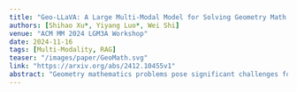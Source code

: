 ```yaml
---  
title: "Geo-LLaVA: A Large Multi-Modal Model for Solving Geometry Math Problems with Meta In-Context Learning"  
authors: [Shihao Xu*, Yiyang Luo*, Wei Shi]  
venue: "ACM MM 2024 LGM3A Workshop"  
date: 2024-11-16  
tags: [Multi-Modality, RAG]  
teaser: "/images/paper/GeoMath.svg"  
link: "https://arxiv.org/abs/2412.10455v1"  
abstract: "Geometry mathematics problems pose significant challenges for large language models because they involve visual elements and spatial reasoning. Current methods primarily rely on symbolic character awareness to address these problems. Considering geometry problem solving is a relatively nascent field with limited suitable datasets and currently almost no work on solid geometry problem solving, we collect a geometry question-answer dataset by sourcing geometric data from Chinese high school education websites, referred to as GeoMath. It contains solid geometry questions and answers with accurate reasoning steps as compensation for existing plane geometry datasets. Additionally, we propose a Large Multi-modal Model framework named Geo-LLaVA, which incorporates retrieval augmentation with supervised fine-tuning in the training stage, called meta-training, and employs in-context learning during inference to improve performance. Our fine-tuned model with ICL attains the state-of-the-art performance of 65.25% and 42.36% on selected questions of the GeoQA dataset and GeoMath dataset respectively with proper inference steps. Notably, our model initially endows the ability to solve solid geometry problems and supports the generation of reasonable solid geometry picture descriptions and problem-solving steps. Our research sets the stage for further exploration of LLMs in multi-modal math problem-solving, particularly in geometry math problems."  
---  
```

